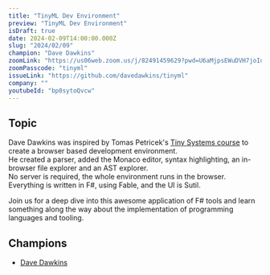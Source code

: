 ```yaml
---
title: "TinyML Dev Environment"
preview: "TinyML Dev Environment"
isDraft: true
date: 2024-02-09T14:00:00.000Z
slug: "2024/02/09"
champion: "Dave Dawkins"
zoomLink: "https://us06web.zoom.us/j/82491459629?pwd=U6aMjpsEWuDVH7joIqS2ii1PojrR6a.1"
zoomPasscode: "tinyml"
issueLink: "https://github.com/davedawkins/tinyml"
company: ""
youtubeId: "bp0sytoQvcw"
---
```


## Topic

Dave Dawkins was inspired by Tomas Petricek's [Tiny Systems course](https://d3s.mff.cuni.cz/teaching/nprg077/) to create a browser based development environment.  
He created a parser, added the Monaco editor, syntax highlighting, an in-browser file explorer and an AST explorer.  
No server is required, the whole environment runs in the browser. Everything is written in F#, using Fable, and the UI is Sutil.

Join us for a deep dive into this awesome application of F# tools and learn something along the way about the implementation of programming languages and tooling.

## Champions

- [Dave Dawkins](https://twitter.com/DaveDawkins)
